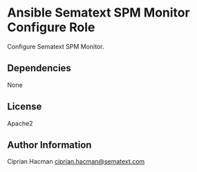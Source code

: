Ansible Sematext SPM Monitor Configure Role
===========================================

Configure Sematext SPM Monitor.

Dependencies
------------
None

License
-------

Apache2

Author Information
------------------

Ciprian Hacman <ciprian.hacman@sematext.com>
